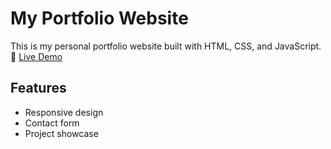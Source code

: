 
# My Portfolio Website

This is my personal portfolio website built with HTML, CSS, and JavaScript.  
🔗 [Live Demo](https://harshkumar28-ux.github.io/personal-portfolio/)

## Features
- Responsive design
- Contact form
- Project showcase

